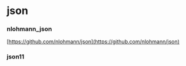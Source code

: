# json

### nlohmann_json
[https://github.com/nlohmann/json](https://github.com/nlohmann/json)

### json11

